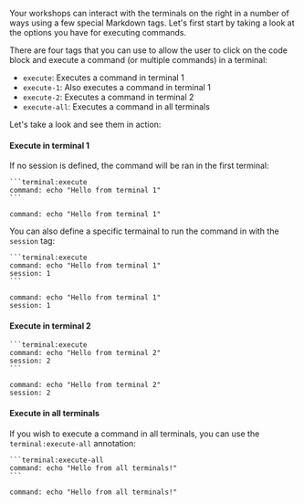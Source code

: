 Your workshops can interact with the terminals on the right in a number of ways using a few special Markdown tags. Let's first start by taking a look at the options you have for executing commands.

There are four tags that you can use to allow the user to click on the code block and execute a command (or multiple commands) in a terminal:

- `execute`: Executes a command in terminal 1
- `execute-1`: Also executes a command in terminal 1
- `execute-2`: Executes a command in terminal 2
- `execute-all`: Executes a command in all terminals

Let's take a look and see them in action:

#### Execute in terminal 1 

If no session is defined, the command will be ran in the first terminal:

````
```terminal:execute
command: echo "Hello from terminal 1"
```
````

```terminal:execute
command: echo "Hello from terminal 1"
```

You can also define a specific termainal to run the command in with the `session` tag:

````
```terminal:execute
command: echo "Hello from terminal 1"
session: 1
```
````

```terminal:execute
command: echo "Hello from terminal 1"
session: 1
```


#### Execute in terminal 2

````
```terminal:execute
command: echo "Hello from terminal 2"
session: 2
```
````

```terminal:execute
command: echo "Hello from terminal 2"
session: 2
```

#### Execute in all terminals

If you wish to execute a command in all terminals, you can use the `terminal:execute-all` annotation:

````
```terminal:execute-all
command: echo "Hello from all terminals!"
```
````

```terminal:execute-all
command: echo "Hello from all terminals!"
```